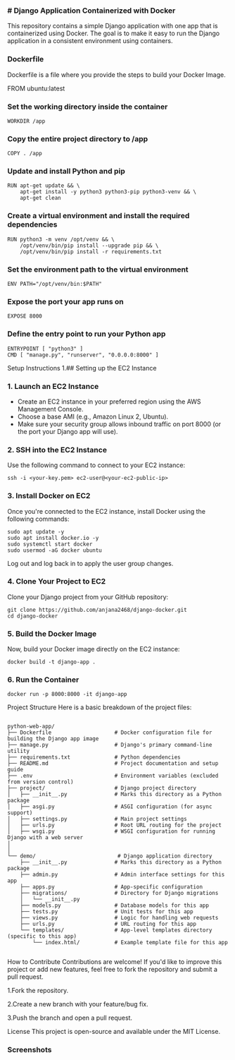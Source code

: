 ### # Django Application Containerized with Docker

This repository contains a simple Django application with one app that is containerized using Docker. The goal is to make it easy to run the Django application in a consistent environment using containers.

### Dockerfile
Dockerfile is a file where you provide the steps to build your Docker Image.


FROM ubuntu:latest
### Set the working directory inside the container
````
WORKDIR /app
````

### Copy the entire project directory to /app
````
COPY . /app
````

### Update and install Python and pip
````
RUN apt-get update && \
    apt-get install -y python3 python3-pip python3-venv && \
    apt-get clean
````
### Create a virtual environment and install the required dependencies
````
RUN python3 -m venv /opt/venv && \
    /opt/venv/bin/pip install --upgrade pip && \
    /opt/venv/bin/pip install -r requirements.txt
````
### Set the environment path to the virtual environment
```
ENV PATH="/opt/venv/bin:$PATH"
````
### Expose the port your app runs on

```
EXPOSE 8000
```
### Define the entry point to run your Python app
```
ENTRYPOINT [ "python3" ]
CMD [ "manage.py", "runserver", "0.0.0.0:8000" ]
````
Setup Instructions
1.## Setting up the EC2 Instance

### 1. Launch an EC2 Instance

- Create an EC2 instance in your preferred region using the AWS Management Console.
- Choose a base AMI (e.g., Amazon Linux 2, Ubuntu).
- Make sure your security group allows inbound traffic on port 8000 (or the port your Django app will use).

### 2. SSH into the EC2 Instance

Use the following command to connect to your EC2 instance:
```
ssh -i <your-key.pem> ec2-user@<your-ec2-public-ip>
````
### 3. Install Docker on EC2
Once you're connected to the EC2 instance, install Docker using the following commands:
````
sudo apt update -y
sudo apt install docker.io -y
sudo systemctl start docker
sudo usermod -aG docker ubuntu
````
Log out and log back in to apply the user group changes.

### 4. Clone Your Project to EC2
Clone your Django project from your GitHub repository:
````
git clone https://github.com/anjana2468/django-docker.git
cd django-docker
````
### 5. Build the Docker Image
Now, build your Docker image directly on the EC2 instance:
````
docker build -t django-app .
````
### 6. Run the Container
```
docker run -p 8000:8000 -it django-app
```
Project Structure
Here is a basic breakdown of the project files:
```

python-web-app/
├── Dockerfile                    # Docker configuration file for building the Django app image
├── manage.py                     # Django's primary command-line utility
├── requirements.txt              # Python dependencies
├── README.md                     # Project documentation and setup guide
├── .env                          # Environment variables (excluded from version control)
├── project/                      # Django project directory
│   ├── __init__.py               # Marks this directory as a Python package
│   ├── asgi.py                   # ASGI configuration (for async support)
│   ├── settings.py               # Main project settings
│   ├── urls.py                   # Root URL routing for the project
│   ├── wsgi.py                   # WSGI configuration for running Django with a web server
│                
│                  
└── demo/                          # Django application directory
    ├── __init__.py               # Marks this directory as a Python package
    ├── admin.py                  # Admin interface settings for this app
    ├── apps.py                   # App-specific configuration
    ├── migrations/               # Directory for Django migrations
    │   └── __init__.py
    ├── models.py                 # Database models for this app
    ├── tests.py                  # Unit tests for this app
    ├── views.py                  # Logic for handling web requests
    ├── urls.py                   # URL routing for this app
    └── templates/                # App-level templates directory (specific to this app)
        └── index.html/           # Example template file for this app


```
How to Contribute
Contributions are welcome! If you'd like to improve this project or add new features, feel free to fork the repository and submit a pull request.

1.Fork the repository.

2.Create a new branch with your feature/bug fix.

3.Push the branch and open a pull request.

License
This project is open-source and available under the MIT License.  

### Screenshots


                    

